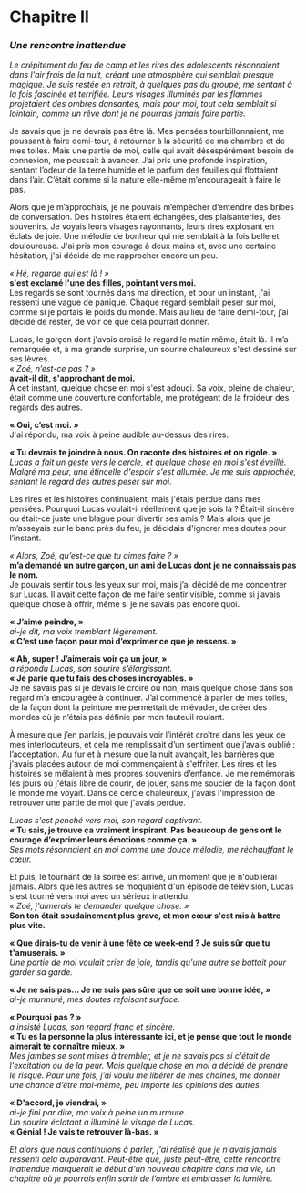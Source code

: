 # Chapitre II 

### *Une rencontre inattendue*

*Le crépitement du feu de camp et les rires des adolescents résonnaient dans l'air frais de la nuit, créant une atmosphère qui semblait presque magique. Je suis restée en retrait, à quelques pas du groupe, me sentant à la fois fascinée et terrifiée. Leurs visages illuminés par les flammes projetaient des ombres dansantes, mais pour moi, tout cela semblait si lointain, comme un rêve dont je ne pourrais jamais faire partie.*

Je savais que je ne devrais pas être là. Mes pensées tourbillonnaient, me poussant à faire demi-tour, à retourner à la sécurité de ma chambre et de mes toiles. Mais une partie de moi, celle qui avait désespérément besoin de connexion, me poussait à avancer. J’ai pris une profonde inspiration, sentant l’odeur de la terre humide et le parfum des feuilles qui flottaient dans l’air. C’était comme si la nature elle-même m’encourageait à faire le pas.

Alors que je m’approchais, je ne pouvais m’empêcher d’entendre des bribes de conversation. Des histoires étaient échangées, des plaisanteries, des souvenirs. Je voyais leurs visages rayonnants, leurs rires explosant en éclats de joie. Une mélodie de bonheur qui me semblait à la fois belle et douloureuse. J'ai pris mon courage à deux mains et, avec une certaine hésitation, j'ai décidé de me rapprocher encore un peu.

*« Hé, regarde qui est là ! »*  
**s'est exclamé l'une des filles, pointant vers moi.**  
Les regards se sont tournés dans ma direction, et pour un instant, j'ai ressenti une vague de panique. Chaque regard semblait peser sur moi, comme si je portais le poids du monde. Mais au lieu de faire demi-tour, j’ai décidé de rester, de voir ce que cela pourrait donner.

Lucas, le garçon dont j'avais croisé le regard le matin même, était là. Il m’a remarquée et, à ma grande surprise, un sourire chaleureux s'est dessiné sur ses lèvres.  
*« Zoé, n’est-ce pas ? »*  
**avait-il dit, s'approchant de moi.**  
À cet instant, quelque chose en moi s'est adouci. Sa voix, pleine de chaleur, était comme une couverture confortable, me protégeant de la froideur des regards des autres.

**« Oui, c’est moi. »**  
J'ai répondu, ma voix à peine audible au-dessus des rires.

**« Tu devrais te joindre à nous. On raconte des histoires et on rigole. »**  
*Lucas a fait un geste vers le cercle, et quelque chose en moi s'est éveillé. Malgré ma peur, une étincelle d'espoir s'est allumée. Je me suis approchée, sentant le regard des autres peser sur moi.*

Les rires et les histoires continuaient, mais j'étais perdue dans mes pensées. Pourquoi Lucas voulait-il réellement que je sois là ? Était-il sincère ou était-ce juste une blague pour divertir ses amis ? Mais alors que je m’asseyais sur le banc près du feu, je décidais d'ignorer mes doutes pour l’instant.

*« Alors, Zoé, qu’est-ce que tu aimes faire ? »*  
**m’a demandé un autre garçon, un ami de Lucas dont je ne connaissais pas le nom.**  
Je pouvais sentir tous les yeux sur moi, mais j’ai décidé de me concentrer sur Lucas. Il avait cette façon de me faire sentir visible, comme si j’avais quelque chose à offrir, même si je ne savais pas encore quoi.

**« J’aime peindre, »**  
*ai-je dit, ma voix tremblant légèrement.*  
**« C’est une façon pour moi d’exprimer ce que je ressens. »**

**« Ah, super ! J’aimerais voir ça un jour, »**  
*a répondu Lucas, son sourire s’élargissant.*  
**« Je parie que tu fais des choses incroyables. »**  
Je ne savais pas si je devais le croire ou non, mais quelque chose dans son regard m’a encouragée à continuer. J’ai commencé à parler de mes toiles, de la façon dont la peinture me permettait de m’évader, de créer des mondes où je n’étais pas définie par mon fauteuil roulant.

À mesure que j’en parlais, je pouvais voir l’intérêt croître dans les yeux de mes interlocuteurs, et cela me remplissait d’un sentiment que j’avais oublié : l’acceptation. Au fur et à mesure que la nuit avançait, les barrières que j'avais placées autour de moi commençaient à s'effriter. Les rires et les histoires se mêlaient à mes propres souvenirs d’enfance. Je me remémorais les jours où j'étais libre de courir, de jouer, sans me soucier de la façon dont le monde me voyait. Dans ce cercle chaleureux, j'avais l'impression de retrouver une partie de moi que j'avais perdue.

*Lucas s'est penché vers moi, son regard captivant.*  
**« Tu sais, je trouve ça vraiment inspirant. Pas beaucoup de gens ont le courage d’exprimer leurs émotions comme ça. »**  
*Ses mots résonnaient en moi comme une douce mélodie, me réchauffant le cœur.*

Et puis, le tournant de la soirée est arrivé, un moment que je n'oublierai jamais. Alors que les autres se moquaient d'un épisode de télévision, Lucas s'est tourné vers moi avec un sérieux inattendu.  
*« Zoé, j'aimerais te demander quelque chose. »*  
**Son ton était soudainement plus grave, et mon cœur s'est mis à battre plus vite.**

**« Que dirais-tu de venir à une fête ce week-end ? Je suis sûr que tu t'amuserais. »**  
*Une partie de moi voulait crier de joie, tandis qu'une autre se battait pour garder sa garde.*

**« Je ne sais pas... Je ne suis pas sûre que ce soit une bonne idée, »**  
*ai-je murmuré, mes doutes refaisant surface.*

**« Pourquoi pas ? »**  
*a insisté Lucas, son regard franc et sincère.*  
**« Tu es la personne la plus intéressante ici, et je pense que tout le monde aimerait te connaître mieux. »**  
*Mes jambes se sont mises à trembler, et je ne savais pas si c'était de l'excitation ou de la peur. Mais quelque chose en moi a décidé de prendre le risque. Pour une fois, j’ai voulu me libérer de mes chaînes, me donner une chance d’être moi-même, peu importe les opinions des autres.*

**« D'accord, je viendrai, »**  
*ai-je fini par dire, ma voix à peine un murmure.*  
*Un sourire éclatant a illuminé le visage de Lucas.*  
**« Génial ! Je vais te retrouver là-bas. »**

*Et alors que nous continuions à parler, j'ai réalisé que je n'avais jamais ressenti cela auparavant. Peut-être que, juste peut-être, cette rencontre inattendue marquerait le début d'un nouveau chapitre dans ma vie, un chapitre où je pourrais enfin sortir de l’ombre et embrasser la lumière.*
